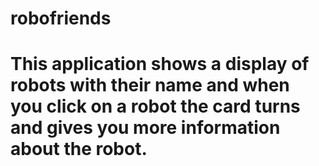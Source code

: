 # robofriends
#  This application shows a display of robots with their name and when you click on a robot the card turns and gives you more information about the robot.
